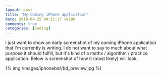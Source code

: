 ```yaml
---
layout: post
title: "My coming iPhone application"
date: 2010-04-25 00:11:17 +0100
comments: true
categories: [coding]
---
```

I just want to show an early screenshot of my coming iPhone application that
I'm currently is writing. I do not want to say to much about what purpose it
should fulfill, but it's kind of a maths / algorithm / practice application.
Below is screenshot of how it (most likely) will look.
<!-- more -->
{% img /images/iphonebd//bd_preview.jpg %}
